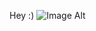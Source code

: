 Hey :)
![Image Alt]([image_url](https://github.com/InstantHowTo/Trial1/blob/4919cca530879c441345555328b8f3128dd9c89e/Sunflower.jpg))

